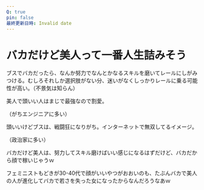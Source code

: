 ```yaml
---
Q: true
pin: false
最終更新日時: Invalid date
---
```

# バカだけど美人って一番人生詰みそう

ブスでバカだったら、なんか努力でなんとかなるスキルを磨いてレールにしがみつける。むしろそれしか選択肢がない分、迷いがなくしっかりレールに乗る可能性が高い。（不景気は知らん）

美人で頭いい人はまじで最強なので割愛。

（がちエンジニアに多い）

頭いいけどブスは、戦闘狂になりがち。インターネットで無双してるイメージ。

（政治家に多い）

バカだけど美人は、努力してスキル磨けばいい感じになるはずだけど、バカだから顔で稼いじゃうｗ

フェミニストもどきが30-40代で顔がいいやつがおおいのも、たぶんバカで美人の人が進化してバカで若さを失った女になったからなんだろうなあｗ